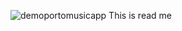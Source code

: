 ![demoportomusicapp](https://user-images.githubusercontent.com/68508494/124384828-af862d00-dcf0-11eb-924a-65f0f1f26dd3.png)
This is read me
